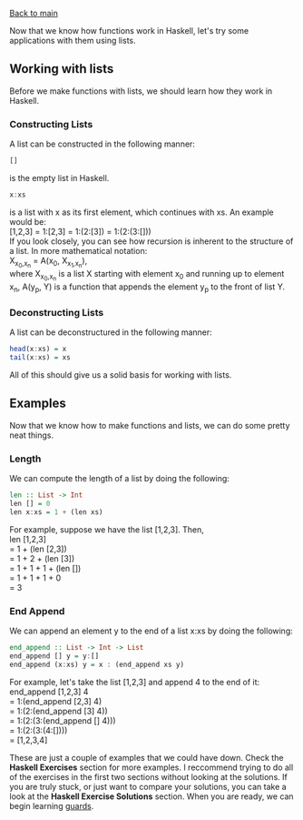 [Back to main](https://jd-anabi.github.io/functional-programming/)  

Now that we know how functions work in Haskell, let's try some applications with them using lists.  

## Working with lists
Before we make functions with lists, we should learn how they work in Haskell.  
### Constructing Lists
A list can be constructed in the following manner:
```Haskell
[]
```
is the empty list in Haskell.
```Haskell
x:xs
```
is a list with x as its first element, which continues with xs. An example would be:  
[1,2,3] = 1:[2,3] = 1:(2:[3]) = 1:(2:(3:[]))  
If you look closely, you can see how recursion is inherent to the structure of a list. 
In more mathematical notation:  
X<sub>x<sub>0</sub>,x<sub>n</sub></sub> = A(x<sub>0</sub>, X<sub>x<sub>1</sub>,x<sub>n</sub></sub>),  
where 
X<sub>x<sub>0</sub>,x<sub>n</sub></sub> is a list X starting with element x<sub>0</sub> and 
running up to element x<sub>n</sub>, A(y<sub>p</sub>, Y) is a function that appends the element y<sub>p</sub> to the front of list Y.  
### Deconstructing Lists
A list can be deconstructured in the following manner:
```Haskell
head(x:xs) = x
tail(x:xs) = xs
```
All of this should give us a solid basis for working with lists.

## Examples
Now that we know how to make functions and lists, we can do some pretty neat things.
### Length
We can compute the length of a list by doing the following:
```Haskell
len :: List -> Int
len [] = 0
len x:xs = 1 + (len xs)
```
For example, suppose we have the list [1,2,3]. Then,  
len [1,2,3]  
= 1 + (len [2,3])  
= 1 + 2 + (len [3])  
= 1 + 1 + 1 + (len [])  
= 1 + 1 + 1 + 0  
= 3  
### End Append
We can append an element y to the end of a list x:xs by doing the following:
```Haskell
end_append :: List -> Int -> List
end_append [] y = y:[]
end_append (x:xs) y = x : (end_append xs y)
```
For example, let's take the list [1,2,3] and append 4 to the end of it:  
end_append [1,2,3] 4  
= 1:(end_append [2,3] 4)  
= 1:(2:(end_append [3] 4))  
= 1:(2:(3:(end_append [] 4)))  
= 1:(2:(3:(4:[])))  
= [1,2,3,4]  

These are just a couple of examples that we could have down. Check the **Haskell Exercises** section for more examples. I reccommend
trying to do all of the exercises in the first two sections without looking at the solutions. If you are truly stuck, or just want
to compare your solutions, you can take a look at the **Haskell Exercise Solutions** section. When you are ready, we can begin learning 
[guards](https://jd-anabi.github.io/functional-programming/guards).
